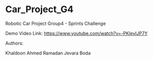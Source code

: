 # Car_Project_G4
 Robotic Car Project Group4 - Sprints Challenge

Demo Video Link:
https://www.youtube.com/watch?v=-PKIeyIJP7Y


Authors:

Khaldoon
Ahmed Ramadan
Jevara
Boda
